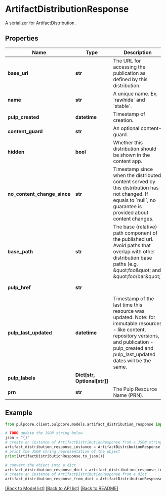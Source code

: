 # ArtifactDistributionResponse

A serializer for ArtifactDistribution.

## Properties

Name | Type | Description | Notes
------------ | ------------- | ------------- | -------------
**base_url** | **str** | The URL for accessing the publication as defined by this distribution. | [optional] [readonly] 
**name** | **str** | A unique name. Ex, &#x60;rawhide&#x60; and &#x60;stable&#x60;. | 
**pulp_created** | **datetime** | Timestamp of creation. | [optional] [readonly] 
**content_guard** | **str** | An optional content-guard. | [optional] 
**hidden** | **bool** | Whether this distribution should be shown in the content app. | [optional] [default to False]
**no_content_change_since** | **str** | Timestamp since when the distributed content served by this distribution has not changed. If equals to &#x60;null&#x60;, no guarantee is provided about content changes. | [optional] [readonly] 
**base_path** | **str** | The base (relative) path component of the published url. Avoid paths that                     overlap with other distribution base paths (e.g. \&quot;foo\&quot; and \&quot;foo/bar\&quot;) | 
**pulp_href** | **str** |  | [optional] [readonly] 
**pulp_last_updated** | **datetime** | Timestamp of the last time this resource was updated. Note: for immutable resources - like content, repository versions, and publication - pulp_created and pulp_last_updated dates will be the same. | [optional] [readonly] 
**pulp_labels** | **Dict[str, Optional[str]]** |  | [optional] 
**prn** | **str** | The Pulp Resource Name (PRN). | [optional] [readonly] 

## Example

```python
from pulpcore.client.pulpcore.models.artifact_distribution_response import ArtifactDistributionResponse

# TODO update the JSON string below
json = "{}"
# create an instance of ArtifactDistributionResponse from a JSON string
artifact_distribution_response_instance = ArtifactDistributionResponse.from_json(json)
# print the JSON string representation of the object
print(ArtifactDistributionResponse.to_json())

# convert the object into a dict
artifact_distribution_response_dict = artifact_distribution_response_instance.to_dict()
# create an instance of ArtifactDistributionResponse from a dict
artifact_distribution_response_from_dict = ArtifactDistributionResponse.from_dict(artifact_distribution_response_dict)
```
[[Back to Model list]](../README.md#documentation-for-models) [[Back to API list]](../README.md#documentation-for-api-endpoints) [[Back to README]](../README.md)


